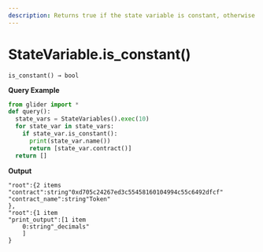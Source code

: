 ```yaml
---
description: Returns true if the state variable is constant, otherwise returns false.
---
```


# StateVariable.is\_constant()

`is_constant() → bool`

**Query Example**

```python
from glider import *
def query():
  state_vars = StateVariables().exec(10)
  for state_var in state_vars:
    if state_var.is_constant():
      print(state_var.name())
      return [state_var.contract()]
  return []
```

**Output**

```solidity
"root":{2 items
"contract":string"0xd705c24267ed3c55458160104994c55c6492dfcf"
"contract_name":string"Token"
},
"root":{1 item
"print_output":[1 item
    0:string"_decimals"
    ]
}
```
